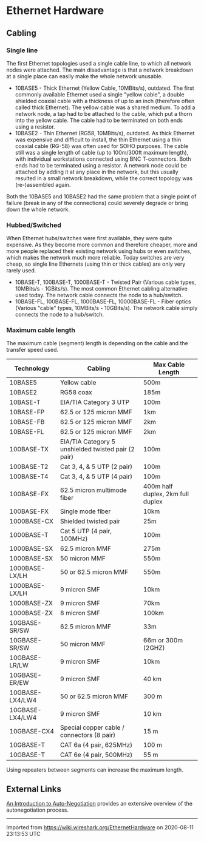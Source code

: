 # Ethernet Hardware

## Cabling

### Single line

The first Ethernet topologies used a single cable line, to which all network nodes were attached. The main disadvantage is that a network breakdown at a single place can easily make the whole network unusable.

  - 10BASE5 - Thick Ethernet (Yellow Cable, 10MBits/s), outdated. The first commonly available Ethernet used a single "yellow cable", a double shielded coaxial cable with a thickness of up to an inch (therefore often called thick Ethernet). The yellow cable was a shared medium. To add a network node, a tap had to be attached to the cable, which put a thorn into the yellow cable. The cable had to be terminated on both ends using a resistor.
  - 10BASE2 - Thin Ethernet (RG58, 10MBits/s), outdated. As thick Ethernet was expensive and difficult to install, the thin Ethernet using a thin coaxial cable (RG-58) was often used for SOHO purposes. The cable still was a single length of cable (up to 100m/300ft maximum length), with individual workstations connected using BNC T-connectors. Both ends had to be terminated using a resistor. A network node could be attached by adding it at any place in the network, but this usually resulted in a small network breakdown, while the correct topology was (re-)assembled again.

Both the 10BASE5 and 10BASE2 had the same problem that a single point of failure (break in any of the connections) could severely degrade or bring down the whole network.

### Hubbed/Switched

When Ethernet hubs/switches were first available, they were quite expensive. As they become more common and therefore cheaper, more and more people replaced their existing network using hubs or even switches, which makes the network much more reliable. Today switches are very cheap, so single line Ethernets (using thin or thick cables) are only very rarely used.

  - 10BASE-T, 100BASE-T, 1000BASE-T - Twisted Pair (Various cable types, 10MBits/s - 1GBits/s). The most common Ethernet cabling alternative used today. The network cable connects the node to a hub/switch.
  - 10BASE-FL, 100BASE-FL, 1000BASE-FL, 10000BASE-FL - Fiber optics (Various "cable" types, 10MBits/s - 10GBits/s). The network cable simply connects the node to a hub/switch.

### Maximum cable length

The maximum cable (segment) length is depending on the cable and the transfer speed used.

| Technology      | Cabling                                             | Max Cable Length                  |
| --------------- | --------------------------------------------------- | --------------------------------- |
| 10BASE5         | Yellow cable                                        | 500m                              |
| 10BASE2         | RG58 coax                                           | 185m                              |
| 10BASE-T        | EIA/TIA Category 3 UTP                              | 100m                              |
| 10BASE-FP       | 62.5 or 125 micron MMF                              | 1km                               |
| 10BASE-FB       | 62.5 or 125 micron MMF                              | 2km                               |
| 10BASE-FL       | 62.5 or 125 micron MMF                              | 2km                               |
| 100BASE-TX      | EIA/TIA Category 5 unshielded twisted pair (2 pair) | 100m                              |
| 100BASE-T2      | Cat 3, 4, & 5 UTP (2 pair)                          | 100m                              |
| 100BASE-T4      | Cat 3, 4, & 5 UTP (4 pair)                          | 100m                              |
| 100BASE-FX      | 62.5 micron multimode fiber                         | 400m half duplex, 2km full duplex |
| 100BASE-FX      | Single mode fiber                                   | 10km                              |
| 1000BASE-CX     | Shielded twisted pair                               | 25m                               |
| 1000BASE-T      | Cat 5 UTP (4 pair, 100MHz)                          | 100m                              |
| 1000BASE-SX     | 62.5 micron MMF                                     | 275m                              |
| 1000BASE-SX     | 50 micron MMF                                       | 550m                              |
| 1000BASE-LX/LH  | 50 or 62.5 micron MMF                               | 550m                              |
| 1000BASE-LX/LH  | 9 micron SMF                                        | 10km                              |
| 1000BASE-ZX     | 9 micron SMF                                        | 70km                              |
| 1000BASE-ZX     | 8 micron SMF                                        | 100km                             |
| 10GBASE-SR/SW   | 62.5 micron MMF                                     | 33m                               |
| 10GBASE-SR/SW   | 50 micron MMF                                       | 66m or 300m (2GHZ)                |
| 10GBASE-LR/LW   | 9 micron SMF                                        | 10km                              |
| 10GBASE-ER/EW   | 9 micron SMF                                        | 40 km                             |
| 10GBASE-LX4/LW4 | 50 or 62.5 micron MMF                               | 300 m                             |
| 10GBASE-LX4/LW4 | 9 micron SMF                                        | 10 km                             |
| 10GBASE-CX4     | Special copper cable / connectors (8 pair)          | 15 m                              |
| 10GBASE-T       | CAT 6a (4 pair, 625MHz)                             | 100 m                             |
| 10GBASE-T       | CAT 6e (4 pair, 500MHz)                             | 55 m                              |

Using repeaters between segments can increase the maximum length.

## External Links

[An Introduction to Auto-Negotiation](http://www.scyld.com/NWay.html) provides an extensive overview of the autonegotiation process.

---

Imported from https://wiki.wireshark.org/EthernetHardware on 2020-08-11 23:13:53 UTC
